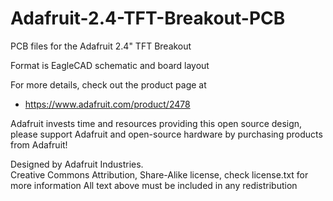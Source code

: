 # Adafruit-2.4-TFT-Breakout-PCB
PCB files for the Adafruit 2.4" TFT Breakout

Format is EagleCAD schematic and board layout

For more details, check out the product page at

   * https://www.adafruit.com/product/2478

Adafruit invests time and resources providing this open source design, 
please support Adafruit and open-source hardware by purchasing 
products from Adafruit!

Designed by Adafruit Industries.  
Creative Commons Attribution, Share-Alike license, check license.txt for more information
All text above must be included in any redistribution